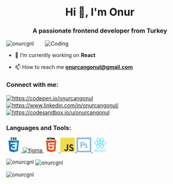 <h1 align="center">Hi 👋, I'm Onur</h1>
<h3 align="center">A passionate frontend developer from Turkey</h3>
<img align="right" alt="Coding" width="400" src="https://miro.medium.com/max/1360/1*IRGHmiGsa16stedQvIaZfw.gif%22%3E]](https://miro.medium.com/max/1272/1*ZSVmWGcc1weENb0ShawWxw.gif)(https://miro.medium.com/max/1360/1*zVnWJtyGOX_kUIDm6ccCfQ.gif)"/>
<p align="left"> <img src="https://komarev.com/ghpvc/?username=onurcgnl&label=Profile%20views&color=0e75b6&style=flat" alt="onurcgnl" /> </p>

- 🔭 I’m currently working on **React**

- 📫 How to reach me **onurcangonul@gmail.com**

<h3 align="left">Connect with me:</h3>
<p align="left">
<a href="https://codepen.io/onurcangonul" target="blank"><img align="center" src="https://raw.githubusercontent.com/rahuldkjain/github-profile-readme-generator/master/src/images/icons/Social/codepen.svg" alt="https://codepen.io/onurcangonul" height="30" width="40" /></a>
<a href="https://linkedin.com/in/https://www.linkedin.com/in/onurcangonul/" target="blank"><img align="center" src="https://raw.githubusercontent.com/rahuldkjain/github-profile-readme-generator/master/src/images/icons/Social/linked-in-alt.svg" alt="https://www.linkedin.com/in/onurcangonul/" height="30" width="40" /></a>
<a href="https://codesandbox.com/https://codesandbox.io/u/onurcangonul" target="blank"><img align="center" src="https://raw.githubusercontent.com/rahuldkjain/github-profile-readme-generator/master/src/images/icons/Social/codesandbox.svg" alt="https://codesandbox.io/u/onurcangonul" height="30" width="40" /></a>
</p>

<h3 align="left">Languages and Tools:</h3>
<p align="left"> <a href="https://www.w3schools.com/css/" target="_blank" rel="noreferrer"> <img src="https://raw.githubusercontent.com/devicons/devicon/master/icons/css3/css3-original-wordmark.svg" alt="css3" width="40" height="40"/> </a> <a href="https://www.figma.com/" target="_blank" rel="noreferrer"> <img src="https://www.vectorlogo.zone/logos/figma/figma-icon.svg" alt="figma" width="40" height="40"/> </a> <a href="https://www.w3.org/html/" target="_blank" rel="noreferrer"> <img src="https://raw.githubusercontent.com/devicons/devicon/master/icons/html5/html5-original-wordmark.svg" alt="html5" width="40" height="40"/> </a> <a href="https://developer.mozilla.org/en-US/docs/Web/JavaScript" target="_blank" rel="noreferrer"> <img src="https://raw.githubusercontent.com/devicons/devicon/master/icons/javascript/javascript-original.svg" alt="javascript" width="40" height="40"/> </a> <a href="https://www.photoshop.com/en" target="_blank" rel="noreferrer"> <img src="https://raw.githubusercontent.com/devicons/devicon/master/icons/photoshop/photoshop-line.svg" alt="photoshop" width="40" height="40"/> </a> <a href="https://reactjs.org/" target="_blank" rel="noreferrer"> <img src="https://raw.githubusercontent.com/devicons/devicon/master/icons/react/react-original-wordmark.svg" alt="react" width="40" height="40"/> </a> </p>

<p><img align="left" src="https://github-readme-stats.vercel.app/api/top-langs?username=onurcgnl&show_icons=true&locale=en&layout=compact" alt="onurcgnl" /></p>

<p>&nbsp;<img align="center" src="https://github-readme-stats.vercel.app/api?username=onurcgnl&show_icons=true&locale=en" alt="onurcgnl" /></p>

<p><img align="center" src="https://github-readme-streak-stats.herokuapp.com/?user=onurcgnl&" alt="onurcgnl" /></p>
